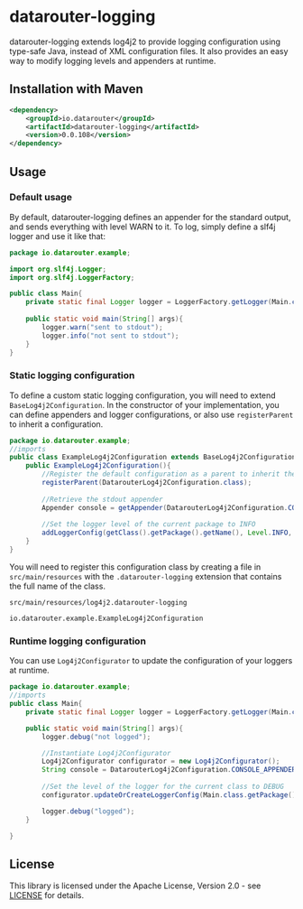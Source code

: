 # datarouter-logging

datarouter-logging extends log4j2 to provide logging configuration using type-safe Java, instead of XML configuration files. It also provides an easy way to modify logging levels and appenders at runtime.

## Installation with Maven

```xml
<dependency>
	<groupId>io.datarouter</groupId>
	<artifactId>datarouter-logging</artifactId>
	<version>0.0.108</version>
</dependency>
```

## Usage

### Default usage

By default, datarouter-logging defines an appender for the standard output, and sends everything with level WARN to it. To log, simply define a slf4j logger and use it like that:

```java
package io.datarouter.example;

import org.slf4j.Logger;
import org.slf4j.LoggerFactory;

public class Main{
	private static final Logger logger = LoggerFactory.getLogger(Main.class);
	
	public static void main(String[] args){
		logger.warn("sent to stdout");
		logger.info("not sent to stdout");
	}
}
```

### Static logging configuration

To define a custom static logging configuration, you will need to extend `BaseLog4j2Configuration`. In the constructor of your implementation, you can define appenders and logger configurations, or also use `registerParent` to inherit a configuration.

```java
package io.datarouter.example;
//imports
public class ExampleLog4j2Configuration extends BaseLog4j2Configuration{
	public ExampleLog4j2Configuration(){
		//Register the default configuration as a parent to inherit the default stdout appender
		registerParent(DatarouterLog4j2Configuration.class);
		
		//Retrieve the stdout appender
		Appender console = getAppender(DatarouterLog4j2Configuration.CONSOLE_APPENDER_NAME);
		
		//Set the logger level of the current package to INFO
		addLoggerConfig(getClass().getPackage().getName(), Level.INFO, false, console);
	}
}
```

You will need to register this configuration class by creating a file in `src/main/resources` with the `.datarouter-logging` extension that contains the full name of the class.

`src/main/resources/log4j2.datarouter-logging`
```
io.datarouter.example.ExampleLog4j2Configuration
```

### Runtime logging configuration

You can use `Log4j2Configurator` to update the configuration of your loggers at runtime.

```java
package io.datarouter.example;
//imports
public class Main{
	private static final Logger logger = LoggerFactory.getLogger(Main.class);

	public static void main(String[] args){
		logger.debug("not logged");

		//Instantiate Log4j2Configurator
		Log4j2Configurator configurator = new Log4j2Configurator();
		String console = DatarouterLog4j2Configuration.CONSOLE_APPENDER_NAME;
		
		//Set the level of the logger for the current class to DEBUG
		configurator.updateOrCreateLoggerConfig(Main.class.getPackage(), Level.DEBUG, false, console);

		logger.debug("logged");
	}

}
```

## License

This library is licensed under the Apache License, Version 2.0 - see [LICENSE](../LICENSE) for details.
